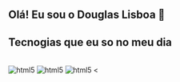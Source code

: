 ## Olá! Eu sou o Douglas Lisboa 👋

## Tecnogias que eu so no meu dia

<div style="display:inline_block"><br/>
    <img aling="center" alt=html5 src="https://img.shields.io/badge/HTML-239120?style=for-the-badge&logo=html5&logoColor=white"/>
    <img aling="center" alt=html5 src="https://img.shields.io/badge/CSS-239120?&style=for-the-badge&logo=css3&logoColor=white"/>
    <img aling="center" alt=html5 src="https://img.shields.io/badge/JavaScript-F7DF1E?style=for-the-badge&logo=javascript&logoColor=black"/>
    <


 </div>


